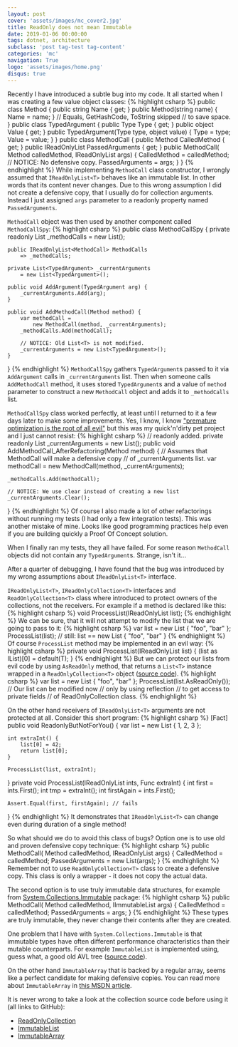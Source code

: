 ```yaml
---
layout: post
cover: 'assets/images/mc_cover2.jpg'
title: ReadOnly does not mean Immutable
date: 2019-01-06 00:00:00
tags: dotnet, architecture
subclass: 'post tag-test tag-content'
categories: 'mc'
navigation: True
logo: 'assets/images/home.png'
disqus: true
---
```


Recently I have introduced a subtle bug into my code.
It all started when I was creating a few
value object classes:
{% highlight csharp %}
public class Method {
    public string Name { get; }
    public Method(string name) {
        Name = name;
    }
    // Equals, GetHashCode, ToString skipped
    // to save space.
}
public class TypedArgument {
    public Type Type { get; }
    public object Value { get; }
    public TypedArgument(Type type, object value) {
        Type = type;
        Value = value;
    }
}
public class MethodCall {
    public Method CalledMethod { get; }
    public IReadOnlyList<TypedArgument> PassedArguments { get; }
    public MethodCall(
        Method calledMethod,
        IReadOnlyList<TypedArgument> args)
    {
        CalledMethod = calledMethod;
        // NOTICE: No defensive copy.
        PassedArguments = args;
    }
}
{% endhighlight %}
While implementing `MethodCall` class constructor, I wrongly assumed
that `IReadOnlyList<T>` behaves like an immutable list.
In other words that its content never changes.
Due to this wrong assumption I did not create a defensive copy,
that I usually do for collection arguments.
Instead I just assigned `args` parameter to
a readonly property named `PassedArguments`.

`MethodCall` object was then used by another component
called `MethodCallSpy`:
{% highlight csharp %}
public class MethodCallSpy {
    private readonly List<MethodCall> _methodCalls
        = new List<MethodCall>();

    public IReadOnlyList<MethodCall> MethodCalls
        => _methodCalls;

    private List<TypedArgument> _currentArguments
        = new List<TypedArgument>();

    public void AddArgument(TypedArgument arg) {
        _currentArguments.Add(arg);
    }

    public void AddMethodCall(Method method) {
        var methodCall = 
            new MethodCall(method, _currentArguments);
        _methodCalls.Add(methodCall);

        // NOTICE: Old List<T> is not modified.
        _currentArguments = new List<TypedArgument>();
    }
}
{% endhighlight %}
`MethodCallSpy`
gathers `TypedArgument`s passed to it via `AddArgument` calls
in `_currentArguments` list. 
Then when someone calls `AddMethodCall` method, it uses stored
`TypedArgument`s and a value of `method` parameter to construct
a new `MethodCall` object and adds it to `_methodCalls` list.

`MethodCallSpy` class worked perfectly, at least until I
returned to it a few days later to make some improvements.
Yes, I know, I know
["premature optimization is the root of all evil"](https://xkcd.com/1691/)
but this was my quick'n'dirty pet project and I just cannot resist:
{% highlight csharp %}
// readonly added.
private readonly List<TypedArgument> _currentArguments
    = new List<TypedArgument>();
public void AddMethodCall_AfterRefactoring(Method method) {
    // Assumes that MethodCall will make a defensive copy
    // of _currentArguments list.
    var methodCall = 
        new MethodCall(method, _currentArguments);

    _methodCalls.Add(methodCall);

    // NOTICE: We use clear instead of creating a new list
    _currentArguments.Clear();
}
{% endhighlight %}
Of course I also made a lot of other refactorings without
running my tests (I had only a few integration tests).
This was another mistake of mine. Looks like good
programming practices help even if you are building
quickly a Proof Of Concept solution.

When I finally ran my tests, they all have failed. For some reason
`MethodCall` objects did not contain any `TypedArgument`s.
Strange, isn't it...

After a quarter of debugging, I have found that the bug was
introduced by my wrong assumptions about `IReadOnlyList<T>`
interface.

`IReadOnlyList<T>`, `IReadOnlyCollection<T>` interfaces and
`ReadOnlyCollection<T>` class where introduced
to protect owners of the collections, not the receivers.
For example if a method is declared like this:
{% highlight csharp %}
void ProcessList<T>(IReadOnlyList<T> list);
{% endhighlight %}
We can be sure, that it will not attempt to modify
the list that we are going to pass to it:
{% highlight csharp %}
var list = new List<string> { "foo", "bar" };
ProcessList(list);
// still: list == new List<string> { "foo", "bar" }
{% endhighlight %}
Of course `ProcessList` method may be
implemented in an evil way:
{% highlight csharp %}
private void ProcessList<T>(IReadOnlyList<T> list) {
    (list as IList<T>)[0] = default(T);
}
{% endhighlight %}
But we can protect our lists from evil code by using `AsReadOnly`
method, that returns a `List<T>` instance
wrapped in a `ReadOnlyCollection<T>` object
([source code](https://github.com/dotnet/corefx/blob/master/src/Common/src/CoreLib/System/Collections/Generic/List.cs#L251)).
{% highlight csharp %}
var list = new List<string> { "foo", "bar" };
ProcessList(list.AsReadOnly());
// Our list can be modified now
// only by using reflection
// to get access to private fields
// of ReadOnlyCollection<T> class.
{% endhighlight %}

On the other hand receivers of `IReadOnlyList<T>` arguments
are not protected at all. Consider this short program:
{% highlight csharp %}
[Fact]
public void ReadonlyButNotForYou() {
    var list = new List<int> { 1, 2, 3 };

    int extraInt() {
        list[0] = 42;
        return list[0];
    }

    ProcessList(list, extraInt);
}
private void ProcessList(IReadOnlyList<int> ints, Func<int> extraInt) {
    int first = ints.First();
    int tmp = extraInt();
    int firstAgain = ints.First();

    Assert.Equal(first, firstAgain); // fails
}
{% endhighlight %}
It demonstrates that `IReadOnlyList<T>` can change even
during duration of a single method!

So what should we do to avoid this class of bugs?
Option one is to use old and proven defensive copy
technique:
{% highlight csharp %}
public MethodCall(
    Method calledMethod, 
    IReadOnlyList<TypedArgument> args)
{
    CalledMethod = calledMethod;
    PassedArguments = 
        new List<TypedArgument>(args);
}
{% endhighlight %}
Remember not to use `ReadOnlyCollection<T>` class to create
a defensive copy. This class is only a wrapper - it
does not copy the actual data.

The second option is to use truly immutable
data structures, for example from
[System.Collections.Immutable](https://www.nuget.org/packages/System.Collections.Immutable)
package:
{% highlight csharp %}
public MethodCall(
    Method calledMethod, 
    IImmutableList<TypedArgument> args)
{
    CalledMethod = calledMethod;
    PassedArguments = args;
}
{% endhighlight %}
These types are truly immutable, they never change their
contents after they are created.

One problem that I have with `System.Collections.Immutable`
is that immutable types have often different performance
characteristics than their mutable counterparts.
For example `ImmutableList` is implemented using,
guess what, a good old AVL tree
([source code](https://github.com/dotnet/corefx/blob/master/src/System.Collections.Immutable/src/System/Collections/Immutable/ImmutableList_1.cs#L28)).

On the other hand `ImmutableArray` that is backed by a
regular array, seems like a perfect candidate for making
defensive copies. You can read more about `ImmutableArray`
in [this MSDN article](https://blogs.msdn.microsoft.com/dotnet/2013/06/24/please-welcome-immutablearrayt/).

It is never wrong to take a look at the collection source code
before using it (all links to GitHub):

* [ReadOnlyCollection](https://github.com/dotnet/corefx/blob/master/src/Common/src/CoreLib/System/Collections/ObjectModel/ReadOnlyCollection.cs)
* [ImmutableList](https://github.com/dotnet/corefx/blob/master/src/System.Collections.Immutable/src/System/Collections/Immutable/ImmutableList_1.cs)
* [ImmutableArray](https://github.com/dotnet/corefx/blob/master/src/System.Collections.Immutable/src/System/Collections/Immutable/ImmutableArray_1.cs)

